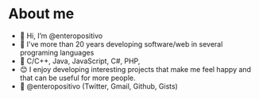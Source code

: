 # About me
- 👋 Hi, I’m @enteropositivo
- :date: I've more than 20 years developing software/web in several programing languages
- :scroll: C/C++, Java, JavaScript, C#, PHP, 
- :blush: I enjoy developing interesting projects that make me feel happy and that can be useful for more people.
- 📧 @enteropositivo (Twitter, Gmail, Github, Gists)

<!---
enteropositivo/enteropositivo is a ✨ special ✨ repository because its `README.md` (this file) appears on your GitHub profile.
You can click the Preview link to take a look at your changes.
--->

